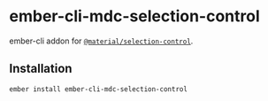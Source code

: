 ember-cli-mdc-selection-control
================================

ember-cli addon for [`@material/selection-control`](https://github.com/material-components/material-components-web/tree/master/packages/mdc-selection-control).

Installation
------------

    ember install ember-cli-mdc-selection-control

